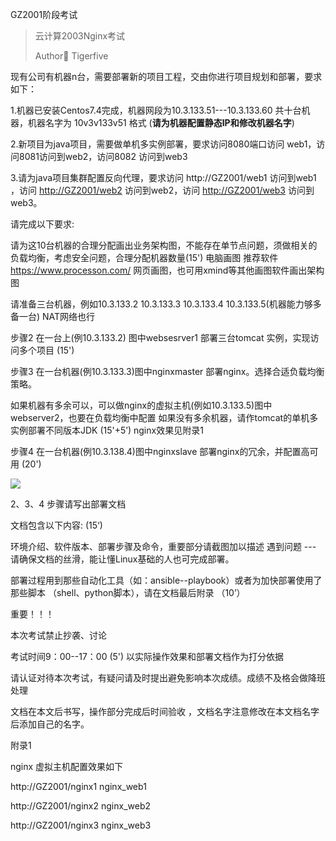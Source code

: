 GZ2001阶段考试

> 云计算2003Nginx考试
>
> Author:tiger: Tigerfive

现有公司有机器n台，需要部署新的项目工程，交由你进行项目规划和部署，要求如下：

1.机器已安装Centos7.4完成，机器网段为10.3.133.51---10.3.133.60 共十台机器，机器名字为 10v3v133v51 格式  (**请为机器配置静态IP和修改机器名字**)

2.新项目为java项目，需要做单机多实例部署，要求访问8080端口访问 web1，访问8081访问到web2，访问8082 访问到web3 

3.请为java项目集群配置反向代理，要求访问 http://GZ2001/web1 访问到web1 ，访问 <http://GZ2001/web2> 访问到web2，访问 <http://GZ2001/web3> 访问到web3。 







请完成以下要求:

请为这10台机器的合理分配画出业务架构图，不能存在单节点问题，须做相关的负载均衡，考虑安全问题，合理分配机器数量(15')   电脑画图 推荐软件 <https://www.processon.com/>  网页画图，也可用xmind等其他画图软件画出架构图



请准备三台机器，例如10.3.133.2   10.3.133.3    10.3.133.4     10.3.133.5(机器能力够多备一台)   NAT网络也行

步骤2 在一台上(例10.3.133.2) 图中websesrver1 部署三台tomcat 实例，实现访问多个项目 (15')

步骤3 在一台机器(例10.3.133.3)图中nginxmaster 部署nginx。选择合适负载均衡策略。 



如果机器有多余可以，可以做nginx的虚拟主机(例如10.3.133.5)图中webserver2，也要在负载均衡中配置  如果没有多余机器，请作tomcat的单机多实例部署不同版本JDK  (15'+5’) nginx效果见附录1

步骤4 在一台机器(例10.3.138.4)图中nginxslave 部署nginx的冗余，并配置高可用 (20') 

![](https://i.loli.net/2019/09/09/zQRH2r78edgoZLF.jpg)



2、3、4 步骤请写出部署文档

文档包含以下内容:  (15‘)

环境介绍、软件版本、部署步骤及命令，重要部分请截图加以描述  遇到问题  --- 请确保文档的丝滑，能让懂Linux基础的人也可完成部署。

部署过程用到那些自动化工具（如：ansible--playbook）或者为加快部署使用了那些脚本 （shell、python脚本），请在文档最后附录  （10’）



重要！！！

本次考试禁止抄袭、讨论

考试时间9：00--17：00 (5')  以实际操作效果和部署文档作为打分依据 

请认证对待本次考试，有疑问请及时提出避免影响本次成绩。成绩不及格会做降班处理

文档在本文后书写，操作部分完成后时间验收 ，文档名字注意修改在本文档名字后添加自己的名字。



附录1

nginx 虚拟主机配置效果如下

 http://GZ2001/nginx1   nginx_web1

 http://GZ2001/nginx2   nginx_web2

 http://GZ2001/nginx3   nginx_web3
